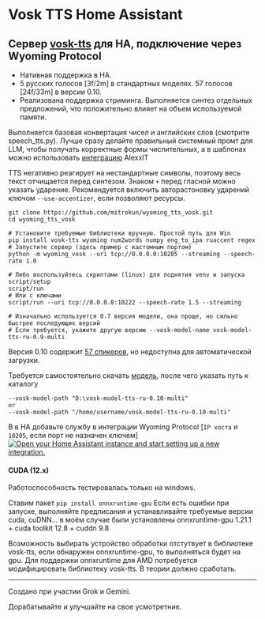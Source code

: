 # Vosk TTS Home Assistant

## Сервер [vosk-tts](https://github.com/alphacep/vosk-tts) для HA, подключение через Wyoming Protocol
- Нативная поддержка в HA.
- 5 русских голосов [3f/2m] в стандартных моделях. 57 голосов [24f/33m] в версии 0.10.
- Реализована поддержка стриминга. Выполняется синтез отдельных предложений, что положительно влияет на объем используемой памяти.

 
Выполняется базовая конвертация чисел и английских слов (смотрите speech_tts.py). Лучше сразу делайте правильный системный промт для LLM, чтобы получать корректные формы числительных, а в шаблонах можно использовать [интеграцию](https://github.com/AlexxIT/MorphNumbers) AlexxIT

TTS негативно реагирует на нестандартные символы, поэтому весь текст отчищается перед синтезом. Знаком `+` перед гласной можно указать ударение. Рекомендуется включить авторастоновку ударений ключом `--use-accentizer`, если позволяют ресурсы.
```
git clone https://github.com/mitrokun/wyoming_tts_vosk.git
cd wyoming_tts_vosk

# Установите требуемые библиотеки вручную. Простой путь для Win
pip install vosk-tts wyoming num2words numpy eng_to_ipa ruaccent regex
# Запустите сервер (здесь пример с кастомным портом)
python -m wyoming_vosk --uri tcp://0.0.0.0:10205 --streaming --speech-rate 1.0

# Либо воспользуйтесь скриптами (linux) для поднятия venv и запуска 
script/setup
script/run
# Или с ключами
script/run --uri tcp://0.0.0.0:10222 --speech-rate 1.5 --streaming

# Изначально используется 0.7 версия модели, она проще, но сильно быстрее последующих версий
# Если требуется, укажите другую версию --vosk-model-name vosk-model-tts-ru-0.9-multi
```
Версия 0.10 содержит [57 спикеров](https://mitrokun.github.io/voskvoice/), но недоступна для автоматической загрузки.

Требуется самостоятельно скачать [модель](https://alphacephei.com/vosk/models/vosk-model-tts-ru-0.10-multi.zip), после чего указать путь к каталогу
```
--vosk-model-path "D:\vosk-model-tts-ru-0.10-multi"
or
--vosk-model-path "/home/username/vosk-model-tts-ru-0.10-multi"
```


В в HA добавьте службу в интеграции Wyoming Protocol [`IP хоста` и `10205`, если порт не назначен ключем]
[![Open your Home Assistant instance and start setting up a new integration.](https://my.home-assistant.io/badges/config_flow_start.svg)](https://my.home-assistant.io/redirect/config_flow_start/?domain=wyoming)

#### CUDA (12.x) 
Работоспособность тестировалась только на windows.

Ставим пакет
`pip install onnxruntime-gpu`
Если есть ошибки при запуске, выполняйте предписания и устанавливайте требуемые версии cuda, cuDNN... 
в моём случае были установлены onnxruntime-gpu	1.21.1 + cuda toolkit 12.8 + cuddn 9.8

Возможность выбирать устройство обработки отстутвует в библиотеке vosk-tts, если обнаружен onnxruntime-gpu, то выполняться будет на gpu.
Для поддержки onnxruntime для AMD потребуется модифицировать библиотеку vosk-tts. В теории должно сработать.

---
Создано при участии Grok и Gemini. 

Дорабатывайте и улучшайте на свое усмотретние.

